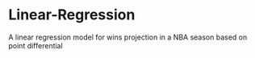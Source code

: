 # Linear-Regression
A linear regression model for wins projection in a NBA season based on point differential
